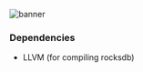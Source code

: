![banner](https://github.com/user-attachments/assets/54d8b664-7266-4d9c-b520-48b161de54f2)

### Dependencies

- LLVM (for compiling rocksdb)
